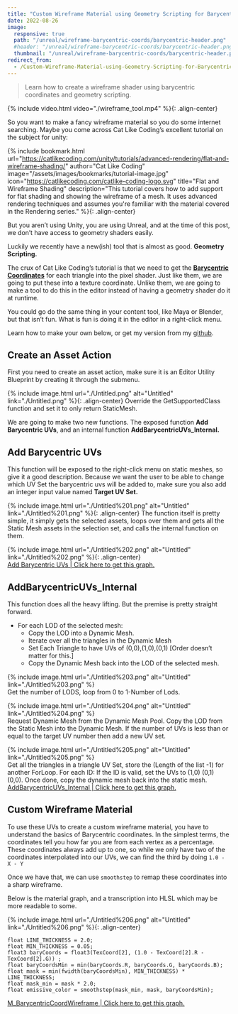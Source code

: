```yaml
---
title: "Custom Wireframe Material using Geometry Scripting for Barycentric UVs"
date: 2022-08-26
image:
  responsive: true
  path: "/unreal/wireframe-barycentric-coords/barycentric-header.png"
  #header: "/unreal/wireframe-barycentric-coords/barycentric-header.png"
  thumbnail: "/unreal/wireframe-barycentric-coords/barycentric-header.png"
redirect_from:
  - /Custom-Wireframe-Material-using-Geometry-Scripting-for-Barycentric-UVs-6ef76c1949a84e1193ebabad535b4089
---
```


> Learn how to create a wireframe shader using barycentric coordinates and geometry scripting.

{% include video.html video="./wireframe_tool.mp4" %}{: .align-center}

So you want to make a fancy wireframe material so you do some internet searching. Maybe you come across Cat Like Coding’s excellent tutorial on the subject for unity:

{% include bookmark.html
    url="https://catlikecoding.com/unity/tutorials/advanced-rendering/flat-and-wireframe-shading/"
    author="Cat Like Coding"
    image="/assets/images/bookmarks/tutorial-image.jpg"
    icon="https://catlikecoding.com/catlike-coding-logo.svg"
    title="Flat and Wireframe Shading"
    description="This tutorial covers how to add support for flat shading and showing the wireframe of a mesh. It uses advanced rendering techniques and assumes you're familiar with the material covered in the Rendering series." %}{: .align-center}


But you aren’t using Unity, you are using Unreal, and at the time of this post, we don’t have access to geometry shaders easily.

Luckily we recently have a new(ish) tool that is almost as good. **Geometry Scripting.**

The crux of Cat Like Coding’s tutorial is that we need to get the **[Barycentric Coordinates](https://en.wikipedia.org/wiki/Barycentric_coordinate_system)** for each triangle into the pixel shader. Just like them, we are going to put these into a texture coordinate. Unlike them, we are going to make a tool to do this in the editor instead of having a geometry shader do it at runtime.

You could go do the same thing in your content tool, like Maya or Blender, but that isn’t fun. What is fun is doing it in the editor in a right-click menu.

Learn how to make your own below, or get my version from my [github](https://github.com/Ryan-DowlingSoka/RedTechArtTools).

## Create an Asset Action

First you need to create an asset action, make sure it is an Editor Utility Blueprint by creating it through the submenu.

{% include image.html url="./Untitled.png" alt="Untitled" link="./Untitled.png" %}{: .align-center}
Override the GetSupportedClass function and set it to only return StaticMesh.

We are going to make two new functions. The exposed function **Add Barycentric UVs**, and an internal function **AddBarycentricUVs_Internal.**

## Add Barycentric UVs

This function will be exposed to the right-click menu on static meshes, so give it a good description. Because we want the user to be able to change which UV Set the barycentric uvs will be added to, make sure you also add an integer input value named **Target UV Set.**

{% include image.html url="./Untitled%201.png" alt="Untitled" link="./Untitled%201.png" %}{: .align-center}
The function itself is pretty simple, it simply gets the selected assets, loops over them and gets all the Static Mesh assets in the selection set, and calls the internal function on them.

{% include image.html url="./Untitled%202.png" alt="Untitled" link="./Untitled%202.png" %}{: .align-center}  
[Add Barycentric UVs \| Click here to get this graph.](https://dev.epicgames.com/community/snippets/gxK/unreal-engine-add-barycentric-uvs)

## AddBarycentricUVs_Internal

This function does all the heavy lifting. But the premise is pretty straight forward.

- For each LOD of the selected mesh:
    - Copy the LOD into a Dynamic Mesh.
    - Iterate over all the triangles in the Dynamic Mesh
    - Set Each Triangle to have UVs of (0,0),(1,0),(0,1) [Order doesn’t matter for this.]
    - Copy the Dynamic Mesh back into the LOD of the selected mesh.

{% include image.html url="./Untitled%203.png" alt="Untitled" link="./Untitled%203.png" %}  
Get the number of LODS, loop from 0 to 1-Number of Lods.

{% include image.html url="./Untitled%204.png" alt="Untitled" link="./Untitled%204.png" %}  
Request Dynamic Mesh from the Dynamic Mesh Pool.
Copy the LOD from the Static Mesh into the Dynamic Mesh.
If the number of UVs is less than or equal to the target UV number then add a new UV set.

{% include image.html url="./Untitled%205.png" alt="Untitled" link="./Untitled%205.png" %}  
Get all the triangles in a triangle UV Set, store the (Length of the list -1) for another ForLoop.
For each ID: If the ID is valid, set the UVs to (1,0) (0,1) (0,0).
Once done, copy the dynamic mesh back into the static mesh.  
[AddBarycentricUVs_Internal \| Click here to get this graph.](https://dev.epicgames.com/community/snippets/D4B/unreal-engine-addbarycentricuvs_internal)

## Custom Wireframe Material

To use these UVs to create a custom wireframe material, you have to understand the basics of Barycentric coordinates. In the simplest terms, the coordinates tell you how far you are from each vertex as a percentage. These coordinates always add up to one, so while we only have two of the coordinates interpolated into our UVs, we can find the third by doing `1.0 - X - Y`

Once we have that, we can use `smoothstep` to remap these coordinates into a sharp wireframe.

Below is the material graph, and a transcription into HLSL which may be more readable to some.

{% include image.html url="./Untitled%206.png" alt="Untitled" link="./Untitled%206.png" %}{: .align-center}

```hlsl
float LINE_THICKNESS = 2.0;
float MIN_THICKNESS = 0.05;
float3 baryCoords = float3(TexCoord[2], (1.0 - TexCoord[2].R - TexCoord[2].G)) ;
float baryCoordsMin = min(baryCoords.R, baryCoords.G, baryCoords.B);
float mask = min(fwidth(baryCoordsMin), MIN_THICKNESS) * LINE_THICKNESS;
float mask_min = mask * 2.0;
float emissive_color = smoothstep(mask_min, mask, baryCoordsMin);
```  
[M_BarycentricCoordWireframe \| Click here to get this graph.](https://dev.epicgames.com/community/snippets/0GE/unreal-engine-m_barycentriccoordwireframe)
